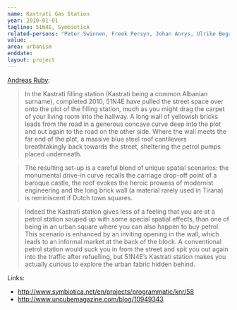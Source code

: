 ```yaml
---
name: Kastrati Gas Station
year: 2010-01-01
tagline: 51N4E, SymbioticA
related-persons: "Peter Swinnen, Freek Persyn, Johan Anrys, Ulrike Bega, Shefqet Kastrati"
value:
area: urbanism
enddate:
layout: project
---
```

[Andreas Ruby](http://www.uncubemagazine.com/blog/10949343):
>In the Kastrati filling station (Kastrati being a common Albanian surname), completed 2010, 51N4E have pulled the street space over onto the plot of the filling station, much as you might drag the carpet of your living room into the hallway. A long wall of yellowish bricks leads from the road in a generous concave curve deep into the plot and out again to the road on the other side. Where the wall meets the far end of the plot, a massive blue steel roof cantilevers breathtakingly back towards the street, sheltering the petrol pumps placed underneath.

>The resulting set-up is a careful blend of unique spatial scenarios: the monumental drive-in curve recalls the carriage drop-off point of a baroque castle, the roof evokes the heroic prowess of modernist engineering and the long brick wall (a material rarely used in Tirana) is reminiscent if Dutch town squares.  

>Indeed the Kastrati station gives less of a feeling that you are at a petrol station souped up with some special spatial effects, than one of being in an urban square where you can also happen to buy petrol. This scenario is enhanced by an inviting opening in the wall, which leads to an informal market at the back of the block. A conventional petrol station would suck you in from the street and spit you out again into the traffic after refuelling, but 51N4E’s Kastrati station makes you actually curious to explore the urban fabric hidden behind.


Links:
* <http://www.symbiotica.net/en/projects/programmatic/knr/58>
* <http://www.uncubemagazine.com/blog/10949343>
